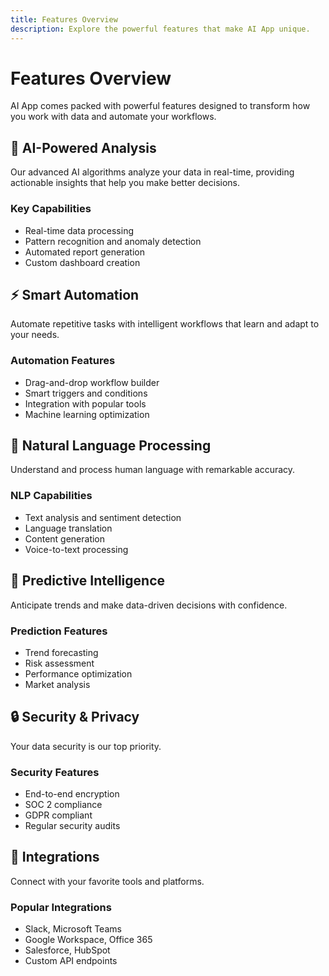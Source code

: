 ```yaml
---
title: Features Overview
description: Explore the powerful features that make AI App unique.
---
```


# Features Overview

AI App comes packed with powerful features designed to transform how you work with data and automate your workflows.

## 🧠 AI-Powered Analysis

Our advanced AI algorithms analyze your data in real-time, providing actionable insights that help you make better decisions.

### Key Capabilities
- Real-time data processing
- Pattern recognition and anomaly detection
- Automated report generation
- Custom dashboard creation

## ⚡ Smart Automation

Automate repetitive tasks with intelligent workflows that learn and adapt to your needs.

### Automation Features
- Drag-and-drop workflow builder
- Smart triggers and conditions
- Integration with popular tools
- Machine learning optimization

## 💬 Natural Language Processing

Understand and process human language with remarkable accuracy.

### NLP Capabilities
- Text analysis and sentiment detection
- Language translation
- Content generation
- Voice-to-text processing

## 🎯 Predictive Intelligence

Anticipate trends and make data-driven decisions with confidence.

### Prediction Features
- Trend forecasting
- Risk assessment
- Performance optimization
- Market analysis

## 🔒 Security & Privacy

Your data security is our top priority.

### Security Features
- End-to-end encryption
- SOC 2 compliance
- GDPR compliant
- Regular security audits

## 🔌 Integrations

Connect with your favorite tools and platforms.

### Popular Integrations
- Slack, Microsoft Teams
- Google Workspace, Office 365
- Salesforce, HubSpot
- Custom API endpoints 